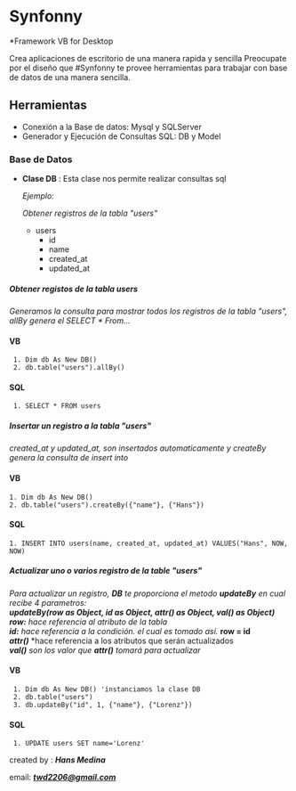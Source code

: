 # Synfonny
*Framework  VB for Desktop

Crea aplicaciones de escritorio de una manera rapida y sencilla
Preocupate por el diseño que #Synfonny te provee herramientas para 
trabajar con base de datos de una manera sencilla.


## Herramientas
  
  * Conexión a la Base de datos: Mysql y SQLServer
  * Generador y Ejecución de Consultas SQL: DB y Model
  
  
### Base de Datos
  
  * **Clase DB** : Esta clase nos permite realizar consultas sql
    
    *Ejemplo:*
    
    *Obtener registros de la tabla "users"*
    
    * users 
       * id
       * name
       * created_at
       * updated_at
    
  ##### Obtener registos de la tabla users
  
  *Generamos la consulta para mostrar todos los registros de la tabla "users", allBy genera el SELECT * From...*
  #### VB
     1. Dim db As New DB()
     2. db.table("users").allBy()
     
  #### SQL
     1. SELECT * FROM users

  ##### Insertar un registro a la tabla "users"
    
  *created_at y updated_at, son insertados automaticamente y createBy genera la consulta de insert into*
  #### VB
    1. Dim db As New DB()
    2. db.table("users").createBy({"name"}, {"Hans"})
    
  #### SQL
    1. INSERT INTO users(name, created_at, updated_at) VALUES("Hans", NOW, NOW)
     
  ##### Actualizar uno o varios registro de la table "users"
  
  *Para actualizar un registro, **DB** te proporciona el metodo **updateBy** en cual
  recibe 4 parametros:* <br/>
  ***updateBy(row as Object, id as Object, attr() as Object, val() as Object)*** <br/>
  ***row:*** *hace referencia al atributo de la tabla* <br/>
  ***id:*** *hace referencia a la condición. el cual es tomado así.* **row = id** <br/>
  ***attr()*** *hace referencia a los atributos que serán actualizados <br/>
  ***val()*** *son los valor que **attr()** tomará para actualizar*
  #### VB
     1. Dim db As New DB() 'instanciamos la clase DB
     2. db.table("users")
     3. db.updateBy("id", 1, {"name"}, {"Lorenz"})
     
  #### SQL
     1. UPDATE users SET name='Lorenz'
 
  
  
  
  
created by : ***Hans Medina*** 

email: ***twd2206@gmail.com***

